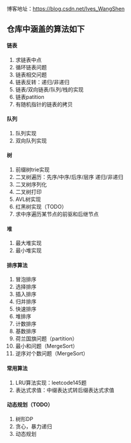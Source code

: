 博客地址：https://blog.csdn.net/Ives_WangShen

## 仓库中涵盖的算法如下
#### 链表
1. 求链表中点
2. 循环链表问题
3. 链表相交问题
4. 链表反转：递归/非递归
5. 链表/双向链表/队列/栈的实现
6. 链表patition
7. 有随机指针的链表的拷贝

#### 队列
1. 队列实现
2. 双向队列实现

#### 树
1. 前缀树trie实现
2. 二叉树遍历：先序/中序/后序/层序 递归/非递归
3. 二叉树序列化
4. 二叉树打印
5. AVL树实现
6. 红黑树实现（TODO）
7. 求中序遍历某节点的前驱和后继节点

#### 堆
1. 最大堆实现
2. 最小堆实现

#### 排序算法
1. 冒泡排序
2. 选择排序
3. 插入排序
4. 归并排序
5. 快速排序
6. 堆排序
7. 计数排序
8. 基数排序
9. 荷兰国旗问题（partition）
10. 最小和问题（MergeSort）
11. 逆序对个数问题（MergeSort）

#### 常用算法
1. LRU算法实现：leetcode145题 
2. 表达式求值：中缀表达式转后缀表达式求值

#### 动态规划（TODO）
1. 树形DP
2. 贪心，暴力递归
3. 动态规划



